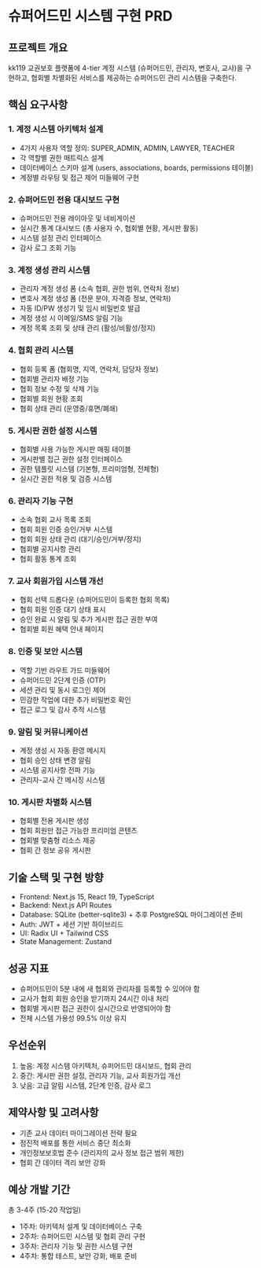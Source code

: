 # 슈퍼어드민 시스템 구현 PRD

## 프로젝트 개요
kk119 교권보호 플랫폼에 4-tier 계정 시스템 (슈퍼어드민, 관리자, 변호사, 교사)을 구현하고, 협회별 차별화된 서비스를 제공하는 슈퍼어드민 관리 시스템을 구축한다.

## 핵심 요구사항

### 1. 계정 시스템 아키텍처 설계
- 4가지 사용자 역할 정의: SUPER_ADMIN, ADMIN, LAWYER, TEACHER
- 각 역할별 권한 매트릭스 설계
- 데이터베이스 스키마 설계 (users, associations, boards, permissions 테이블)
- 계정별 라우팅 및 접근 제어 미들웨어 구현

### 2. 슈퍼어드민 전용 대시보드 구현
- 슈퍼어드민 전용 레이아웃 및 네비게이션
- 실시간 통계 대시보드 (총 사용자 수, 협회별 현황, 게시판 활동)
- 시스템 설정 관리 인터페이스
- 감사 로그 조회 기능

### 3. 계정 생성 관리 시스템
- 관리자 계정 생성 폼 (소속 협회, 권한 범위, 연락처 정보)
- 변호사 계정 생성 폼 (전문 분야, 자격증 정보, 연락처)
- 자동 ID/PW 생성기 및 임시 비밀번호 발급
- 계정 생성 시 이메일/SMS 알림 기능
- 계정 목록 조회 및 상태 관리 (활성/비활성/정지)

### 4. 협회 관리 시스템
- 협회 등록 폼 (협회명, 지역, 연락처, 담당자 정보)
- 협회별 관리자 배정 기능
- 협회 정보 수정 및 삭제 기능
- 협회별 회원 현황 조회
- 협회 상태 관리 (운영중/휴면/폐쇄)

### 5. 게시판 권한 설정 시스템
- 협회별 사용 가능한 게시판 매핑 테이블
- 게시판별 접근 권한 설정 인터페이스
- 권한 템플릿 시스템 (기본형, 프리미엄형, 전체형)
- 실시간 권한 적용 및 검증 시스템

### 6. 관리자 기능 구현
- 소속 협회 교사 목록 조회
- 협회 회원 인증 승인/거부 시스템
- 협회 회원 상태 관리 (대기/승인/거부/정지)
- 협회별 공지사항 관리
- 협회 활동 통계 조회

### 7. 교사 회원가입 시스템 개선
- 협회 선택 드롭다운 (슈퍼어드민이 등록한 협회 목록)
- 협회 회원 인증 대기 상태 표시
- 승인 완료 시 알림 및 추가 게시판 접근 권한 부여
- 협회별 회원 혜택 안내 페이지

### 8. 인증 및 보안 시스템
- 역할 기반 라우트 가드 미들웨어
- 슈퍼어드민 2단계 인증 (OTP)
- 세션 관리 및 동시 로그인 제어
- 민감한 작업에 대한 추가 비밀번호 확인
- 접근 로그 및 감사 추적 시스템

### 9. 알림 및 커뮤니케이션
- 계정 생성 시 자동 환영 메시지
- 협회 승인 상태 변경 알림
- 시스템 공지사항 전파 기능
- 관리자-교사 간 메시징 시스템

### 10. 게시판 차별화 시스템
- 협회별 전용 게시판 생성
- 협회 회원만 접근 가능한 프리미엄 콘텐츠
- 협회별 맞춤형 리소스 제공
- 협회 간 정보 공유 게시판

## 기술 스택 및 구현 방향
- Frontend: Next.js 15, React 19, TypeScript
- Backend: Next.js API Routes
- Database: SQLite (better-sqlite3) + 추후 PostgreSQL 마이그레이션 준비
- Auth: JWT + 세션 기반 하이브리드
- UI: Radix UI + Tailwind CSS
- State Management: Zustand

## 성공 지표
- 슈퍼어드민이 5분 내에 새 협회와 관리자를 등록할 수 있어야 함
- 교사가 협회 회원 승인을 받기까지 24시간 이내 처리
- 협회별 게시판 접근 권한이 실시간으로 반영되어야 함
- 전체 시스템 가용성 99.5% 이상 유지

## 우선순위
1. 높음: 계정 시스템 아키텍처, 슈퍼어드민 대시보드, 협회 관리
2. 중간: 게시판 권한 설정, 관리자 기능, 교사 회원가입 개선
3. 낮음: 고급 알림 시스템, 2단계 인증, 감사 로그

## 제약사항 및 고려사항
- 기존 교사 데이터 마이그레이션 전략 필요
- 점진적 배포를 통한 서비스 중단 최소화
- 개인정보보호법 준수 (관리자의 교사 정보 접근 범위 제한)
- 협회 간 데이터 격리 보안 강화

## 예상 개발 기간
총 3-4주 (15-20 작업일)
- 1주차: 아키텍처 설계 및 데이터베이스 구축
- 2주차: 슈퍼어드민 시스템 및 협회 관리 구현
- 3주차: 관리자 기능 및 권한 시스템 구현
- 4주차: 통합 테스트, 보안 강화, 배포 준비